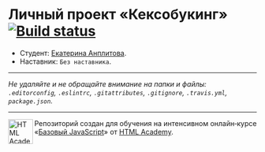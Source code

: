 # Личный проект «Кексобукинг» [![Build status][travis-image]][travis-url]

* Студент: [Екатерина Анплитова](https://up.htmlacademy.ru/javascript/10/user/82969).
* Наставник: `Без наставника`.

---

_Не удаляйте и не обращайте внимание на папки и файлы:_<br>
_`.editorconfig`, `.eslintrc`, `.gitattributes`, `.gitignore`, `.travis.yml`, `package.json`._

---

<a href="https://htmlacademy.ru/intensive/javascript"><img align="left" width="50" height="50" title="HTML Academy" src="https://up.htmlacademy.ru/static/img/intensive/javascript/logo-for-github.svg"></a>

Репозиторий создан для обучения на интенсивном онлайн‑курсе «[Базовый JavaScript](https://htmlacademy.ru/intensive/javascript)» от [HTML Academy](https://htmlacademy.ru).

[travis-image]: https://travis-ci.org/htmlacademy-javascript/82969-keksobooking.svg?branch=master
[travis-url]: https://travis-ci.org/htmlacademy-javascript/82969-keksobooking
